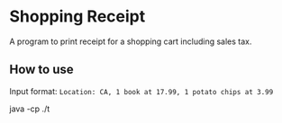 # Shopping Receipt

A program to print receipt for a shopping cart including sales tax.

## How to use
Input format: `Location: CA, 1 book at 17.99, 1 potato chips at 3.99`

java -cp ./t